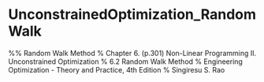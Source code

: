 # UnconstrainedOptimization_RandomWalk

%% Random Walk Method
% Chapter 6. (p.301) Non-Linear Programming II. Unconstrained Optimization
% 6.2 Random Walk Method
% Engineering Optimization - Theory and Practice, 4th Edition
% Singiresu S. Rao
